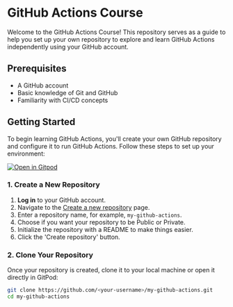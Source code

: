 # GitHub Actions Course

Welcome to the GitHub Actions Course! This repository serves as a guide to help you set up your own repository to explore and learn GitHub Actions independently using your GitHub account.

## Prerequisites

- A GitHub account
- Basic knowledge of Git and GitHub
- Familiarity with CI/CD concepts

## Getting Started

To begin learning GitHub Actions, you'll create your own GitHub repository and configure it to run GitHub Actions. Follow these steps to set up your environment:

[![Open in Gitpod](https://gitpod.io/button/open-in-gitpod.svg)](https://gitpod.io/#https://github.com/grigsos/github-test)



### 1. Create a New Repository

1. **Log in** to your GitHub account.
2. Navigate to the [Create a new repository](https://github.com/new) page.
3. Enter a repository name, for example, `my-github-actions`.
4. Choose if you want your repository to be Public or Private.
5. Initialize the repository with a README to make things easier.
6. Click the 'Create repository' button.

### 2. Clone Your Repository

Once your repository is created, clone it to your local machine or open it directly in GitPod:

```bash
git clone https://github.com/<your-username>/my-github-actions.git
cd my-github-actions
